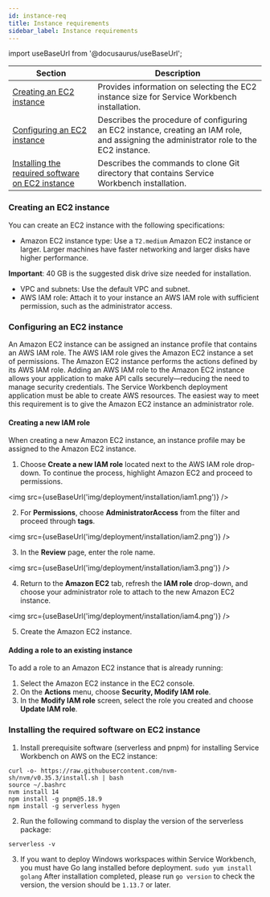 ```yaml
---
id: instance-req
title: Instance requirements
sidebar_label: Instance requirements
---
```


import useBaseUrl from '@docusaurus/useBaseUrl';

| Section                                                      | Description                                                                                                                             |
| ------------------------------------------------------------ | --------------------------------------------------------------------------------------------------------------------------------------- |
| [Creating an EC2 instance](#createinst)                      | Provides information on selecting the EC2 instance size for Service Workbench installation.                                             |
| [Configuring an EC2 instance](#confinst)                     | Describes the procedure of configuring an EC2 instance, creating an IAM role, and assigning the administrator role to the EC2 instance. |
| [Installing the required software on EC2 instance](#install) | Describes the commands to clone Git directory that contains Service Workbench installation.                                             |

### Creating an EC2 instance

<a name="createinst"></a>

You can create an EC2 instance with the following specifications:

- Amazon EC2 instance type: Use a `T2.medium` Amazon EC2 instance or larger. Larger machines have faster networking and larger disks have higher performance.

**Important**: 40 GB is the suggested disk drive size needed for installation.

- VPC and subnets: Use the default VPC and subnet.
- AWS IAM role: Attach it to your instance an AWS IAM role with sufficient permission, such as the administrator access.

### Configuring an EC2 instance

<a name="confinst"></a>

An Amazon EC2 instance can be assigned an instance profile that contains an AWS IAM role. The AWS IAM role gives the Amazon EC2 instance a set of permissions. The Amazon EC2 instance performs the actions defined by its AWS IAM role. Adding an AWS IAM role to the Amazon EC2 instance allows your application to make API calls securely—reducing the need to manage security credentials.
The Service Workbench deployment application must be able to create AWS resources. The easiest way to meet this requirement is to give the Amazon EC2 instance an administrator role.

#### Creating a new IAM role

When creating a new Amazon EC2 instance, an instance profile may be assigned to the Amazon EC2 instance.

1. Choose **Create a new IAM role** located next to the AWS IAM role drop-down. To continue the process, highlight Amazon EC2 and proceed to permissions.

<img src={useBaseUrl('img/deployment/installation/iam1.png')} />

2. For **Permissions**, choose **AdministratorAccess** from the filter and proceed through **tags**.

<img src={useBaseUrl('img/deployment/installation/iam2.png')} />

3. In the **Review** page, enter the role name.

<img src={useBaseUrl('img/deployment/installation/iam3.png')} />

4. Return to the **Amazon EC2** tab, refresh the **IAM role** drop-down, and choose your administrator role to attach to the new Amazon EC2 instance.

<img src={useBaseUrl('img/deployment/installation/iam4.png')} />

5. Create the Amazon EC2 instance.

#### Adding a role to an existing instance

To add a role to an Amazon EC2 instance that is already running:

1. Select the Amazon EC2 instance in the EC2 console. 
2. On the **Actions** menu, choose **Security, Modify IAM role**.
3. In the **Modify IAM role** screen, select the role you created and choose **Update IAM role**.

### Installing the required software on EC2 instance

<a name="install"></a>

1. Install prerequisite software (serverless and pnpm) for installing Service Workbench on AWS on the EC2 instance:

```
curl -o- https://raw.githubusercontent.com/nvm-sh/nvm/v0.35.3/install.sh | bash
source ~/.bashrc
nvm install 14
npm install -g pnpm@5.18.9
npm install -g serverless hygen
```

2. Run the following command to display the version of the serverless package:

`serverless -v`

3. If you want to deploy Windows workspaces within Service Workbench, you must have Go lang installed before deployment.
   `sudo yum install golang`
   After installation completed, please run `go version` to check the version, the version should be `1.13.7` or later.
